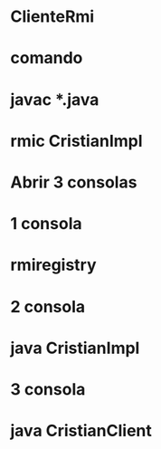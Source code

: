 # ClienteRmi

# comando


# javac *.java
# rmic CristianImpl

# Abrir 3 consolas 
# 1 consola 
# rmiregistry
# 2 consola 
# java CristianImpl
# 3 consola 
# java CristianClient
